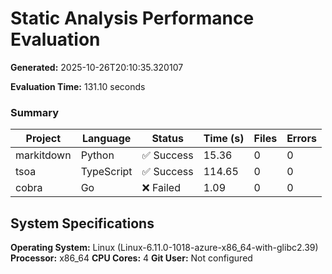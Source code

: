 # Static Analysis Performance Evaluation

**Generated:** 2025-10-26T20:10:35.320107

**Evaluation Time:** 131.10 seconds

### Summary

| Project | Language | Status | Time (s) | Files | Errors |
|---------|----------|--------|----------|-------|--------|
| markitdown | Python | ✅ Success | 15.36 | 0 | 0 |
| tsoa | TypeScript | ✅ Success | 114.65 | 0 | 0 |
| cobra | Go | ❌ Failed | 1.09 | 0 | 0 |
## System Specifications

**Operating System:** Linux (Linux-6.11.0-1018-azure-x86_64-with-glibc2.39)
**Processor:** x86_64
**CPU Cores:** 4
**Git User:** Not configured
